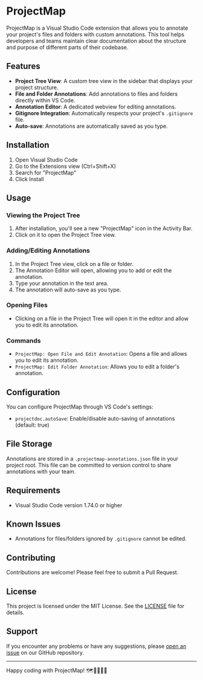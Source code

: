# ProjectMap

ProjectMap is a Visual Studio Code extension that allows you to annotate your project's files and folders with custom annotations. This tool helps developers and teams maintain clear documentation about the structure and purpose of different parts of their codebase.

## Features

- **Project Tree View**: A custom tree view in the sidebar that displays your project structure.
- **File and Folder Annotations**: Add annotations to files and folders directly within VS Code.
- **Annotation Editor**: A dedicated webview for editing annotations.
- **Gitignore Integration**: Automatically respects your project's `.gitignore` file.
- **Auto-save**: Annotations are automatically saved as you type.

## Installation

1. Open Visual Studio Code
2. Go to the Extensions view (Ctrl+Shift+X)
3. Search for "ProjectMap"
4. Click Install

## Usage

### Viewing the Project Tree

1. After installation, you'll see a new "ProjectMap" icon in the Activity Bar.
2. Click on it to open the Project Tree view.

### Adding/Editing Annotations

1. In the Project Tree view, click on a file or folder.
2. The Annotation Editor will open, allowing you to add or edit the annotation.
3. Type your annotation in the text area.
4. The annotation will auto-save as you type.

### Opening Files

- Clicking on a file in the Project Tree will open it in the editor and allow you to edit its annotation.

### Commands

- `ProjectMap: Open File and Edit Annotation`: Opens a file and allows you to edit its annotation.
- `ProjectMap: Edit Folder Annotation`: Allows you to edit a folder's annotation.

## Configuration

You can configure ProjectMap through VS Code's settings:

- `projectdoc.autoSave`: Enable/disable auto-saving of annotations (default: true)

## File Storage

Annotations are stored in a `.projectmap-annotations.json` file in your project root. This file can be committed to version control to share annotations with your team.

## Requirements

- Visual Studio Code version 1.74.0 or higher

## Known Issues

- Annotations for files/folders ignored by `.gitignore` cannot be edited.

## Contributing

Contributions are welcome! Please feel free to submit a Pull Request.

## License

This project is licensed under the MIT License. See the [LICENSE](LICENSE) file for details.

## Support

If you encounter any problems or have any suggestions, please [open an issue](https://github.com/Firebrand/projectmap/issues) on our GitHub repository.

---

Happy coding with ProjectMap! 🗺️👨‍💻👩‍💻